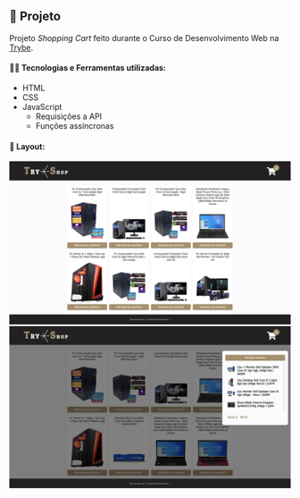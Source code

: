 ## 📌 Projeto
Projeto _Shopping Cart_ feito durante o Curso de Desenvolvimento Web na [Trybe](https://www.betrybe.com/).

#### 👩‍💻 Tecnologias e Ferramentas utilizadas:
- HTML
- CSS
- JavaScript
  - Requisições a API
  - Funções assíncronas

#### 📸 Layout:
![Desktop](./screenshot.png)
![Desktop](./screenshotCart.png)
